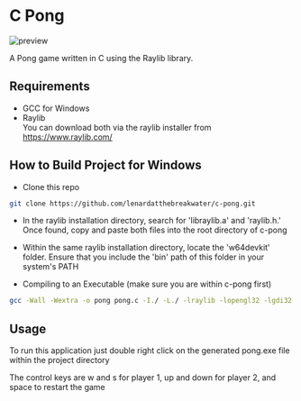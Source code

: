 # C Pong

![preview](https://github.com/lenardatthebreakwater/c-pong/assets/142602437/c1bb17bc-89be-4ad4-b013-28db272f6aa9)

A Pong game written in C using the Raylib library.  

## Requirements
* GCC for Windows
* Raylib<br>
You can download both via the raylib installer from https://www.raylib.com/


## How to Build Project for Windows

* Clone this repo 

```bash
git clone https://github.com/lenardatthebreakwater/c-pong.git
```

* In the raylib installation directory, search for 'libraylib.a' and 'raylib.h.' Once found, copy and paste both files into the root directory of c-pong

* Within the same raylib installation directory, locate the 'w64devkit' folder. Ensure that you include the 'bin' path of this folder in your system's PATH

* Compiling to an Executable (make sure you are within c-pong first)

```bash
gcc -Wall -Wextra -o pong pong.c -I./ -L./ -lraylib -lopengl32 -lgdi32 -lwinmm
```  

## Usage

To run this application just double right click on the generated pong.exe file within the project directory

The control keys are w and s for player 1, up and down for player 2, and space to restart the game

